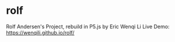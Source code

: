 # rolf

Rolf Andersen's Project, rebuild in P5.js by Eric Wenqi Li
Live Demo: https://wenqili.github.io/rolf/
